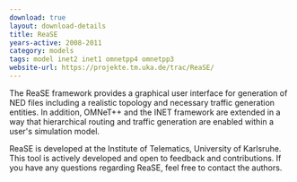 ```yaml
---
download: true
layout: download-details
title: ReaSE
years-active: 2008-2011
category: models
tags: model inet2 inet1 omnetpp4 omnetpp3
website-url: https://projekte.tm.uka.de/trac/ReaSE/
---
```


The ReaSE framework provides a graphical user interface for generation of NED
files including a realistic topology and necessary traffic generation entities.
In addition, OMNeT++ and the INET framework are extended in a way that
hierarchical routing and traffic generation are enabled within a user's
simulation model.

ReaSE is developed at the Institute of Telematics, University of Karlsruhe. This
tool is actively developed and open to feedback and contributions. If you have
any questions regarding ReaSE, feel free to contact the authors.

